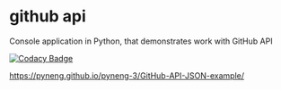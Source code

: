 # github api
 Console application in Python, that demonstrates work with GitHub API

[![Codacy Badge](https://app.codacy.com/project/badge/Grade/0f2a6e2a742d4c348df4db8b32ff5eec)](https://www.codacy.com/manual/mezgoodle/github-api_2?utm_source=github.com&amp;utm_medium=referral&amp;utm_content=mezgoodle/github-api&amp;utm_campaign=Badge_Grade)

https://pyneng.github.io/pyneng-3/GitHub-API-JSON-example/
